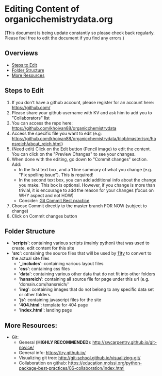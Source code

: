 # Editing Content of organicchemistrydata.org
(This document is being update constantly so please check back regularly. Please feel free to edit the document if you find any errors.)

## Overviews
- [Steps to Edit](#steps-to-edit)
- [Folder Structure](#folder-structure)
- [More Resources](#more-resources)

## Steps to Edit
1. If you don't have a github account, please register for an account here: https://github.com/
2. Please share your github username with KV and ask him to add you to "Collaborators" list
3. You can access the repo here: https://github.com/khoivan88/organicchemistrydata
4. Access the specific file you want to edit (e.g: https://github.com/khoivan88/organicchemistrydata/blob/master/src/hansreich/about_reich.html)
5. (Need edit) Click on the Edit button (Pencil image) to edit the content. You can click on the "Preview Changes" to see your changes. 
6. When done with the editing, go down to "Commit changes" section. Add:
   - In the first text box, and a 1 line summary of what you change (e.g. "Fix spelling issue"). This is required!
   - In the second text box, you can add additional info about the change you make. This box is optional. However, if you change is more than trivial, it is encourage to add the reason for your changes (focus on WHY aspect and not  HOW)
   - Consider: [Git Commit Best practice](https://github.com/trein/dev-best-practices/wiki/Git-Commit-Best-Practices)
7. Choose Commit directly to the master branch FOR NOW (subject to change)
8. Click on Commit changes button


## Folder Structure
- '**scripts**': containing various scripts (mainly python) that was used to create, edit content for this site
- '**src**': containing the source files that will be used by [11ty](https://www.11ty.dev/) to convert to the actual site files
  - '**_includes**': containing various layout files
  - '**css**': containing css files
  - '**data**': containing various other data that do not fit into other folders
  - '**hansreich**': containing all source file for page under this url (e.g. 'domain.com/hansreich/'
  - '**img**': containing images that do not belong to any specific data set or other folders. 
  - '**js**': containing javascript files for the site
  - '**404.html**': template for 404 page
  - '**index.html**': landing page


## More Resources:
- Git:
  - General (**HIGHLY RECOMMENDED**): http://swcarpentry.github.io/git-novice/
  - General info: https://try.github.io/
  - Visualizing git tree: http://git-school.github.io/visualizing-git/
  - Collaboration on github: https://education.molssi.org/python-package-best-practices/06-collaboration/index.html
